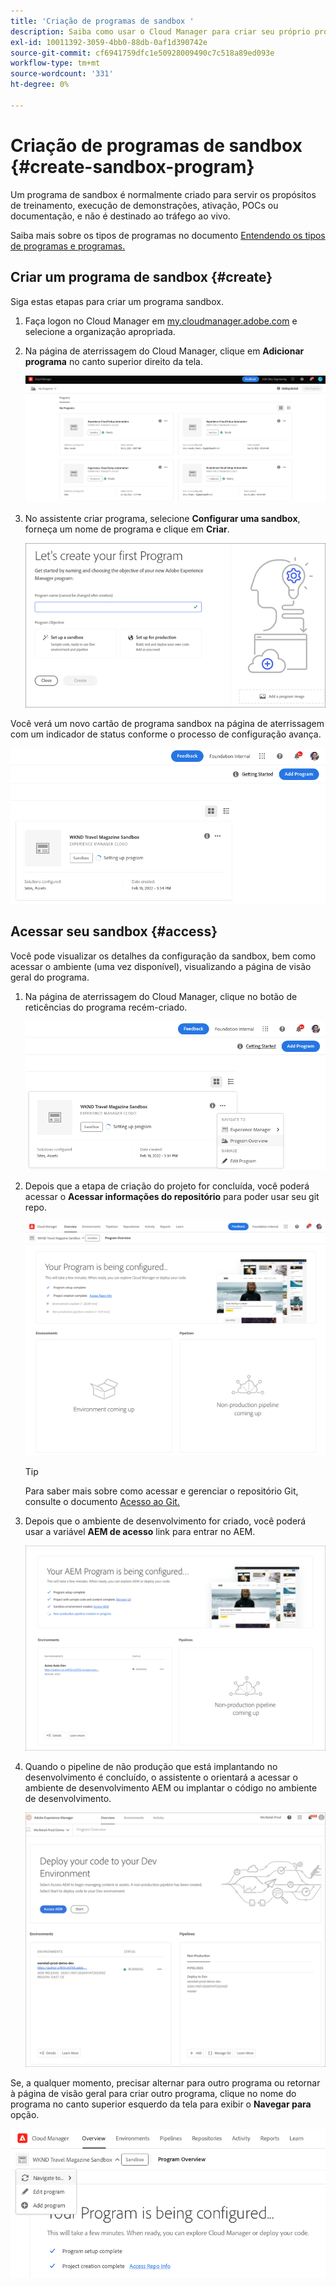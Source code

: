 ```yaml
---
title: 'Criação de programas de sandbox '
description: Saiba como usar o Cloud Manager para criar seu próprio programa sandbox para treinamento, demonstração, POC ou outros fins que não sejam de produção.
exl-id: 10011392-3059-4bb0-88db-0af1d390742e
source-git-commit: cf6941759dfc1e50928009490c7c518a89ed093e
workflow-type: tm+mt
source-wordcount: '331'
ht-degree: 0%

---
```


# Criação de programas de sandbox {#create-sandbox-program}

Um programa de sandbox é normalmente criado para servir os propósitos de treinamento, execução de demonstrações, ativação, POCs ou documentação, e não é destinado ao tráfego ao vivo.

Saiba mais sobre os tipos de programas no documento [Entendendo os tipos de programas e programas.](program-types.md)

## Criar um programa de sandbox {#create}

Siga estas etapas para criar um programa sandbox.

1. Faça logon no Cloud Manager em [my.cloudmanager.adobe.com](https://my.cloudmanager.adobe.com/) e selecione a organização apropriada.

1. Na página de aterrissagem do Cloud Manager, clique em **Adicionar programa** no canto superior direito da tela.

   ![Página de aterrissagem do Cloud Manager](assets/first_timelogin1.png)

1. No assistente criar programa, selecione **Configurar uma sandbox**, forneça um nome de programa e clique em **Criar**.

   ![Criação do tipo de programa](assets/create-sandbox.png)

Você verá um novo cartão de programa sandbox na página de aterrissagem com um indicador de status conforme o processo de configuração avança.

![Criação de sandbox a partir da página de visão geral](assets/program-create-setupdemo2.png)

## Acessar seu sandbox {#access}

Você pode visualizar os detalhes da configuração da sandbox, bem como acessar o ambiente (uma vez disponível), visualizando a página de visão geral do programa.

1. Na página de aterrissagem do Cloud Manager, clique no botão de reticências do programa recém-criado.

   ![Visão geral do acesso ao programa](assets/program-overview-sandbox.png)

1. Depois que a etapa de criação do projeto for concluída, você poderá acessar o **Acessar informações do repositório** para poder usar seu git repo.

   ![Configuração do programa](assets/create-program4.png)

   >[!TIP]
   >
   >Para saber mais sobre como acessar e gerenciar o repositório Git, consulte o documento [Acesso ao Git.](/help/implementing/cloud-manager/managing-code/accessing-repos.md)

1. Depois que o ambiente de desenvolvimento for criado, você poderá usar a variável **AEM de acesso** link para entrar no AEM.

   ![Acessar AEM link](assets/create-program-5.png)

1. Quando o pipeline de não produção que está implantando no desenvolvimento é concluído, o assistente o orientará a acessar o ambiente de desenvolvimento AEM ou implantar o código no ambiente de desenvolvimento.

   ![Implantação da sandbox](assets/create-program-setup-deploy.png)

Se, a qualquer momento, precisar alternar para outro programa ou retornar à página de visão geral para criar outro programa, clique no nome do programa no canto superior esquerdo da tela para exibir o **Navegar para** opção.

![Vá até](assets/create-program-a1.png)
